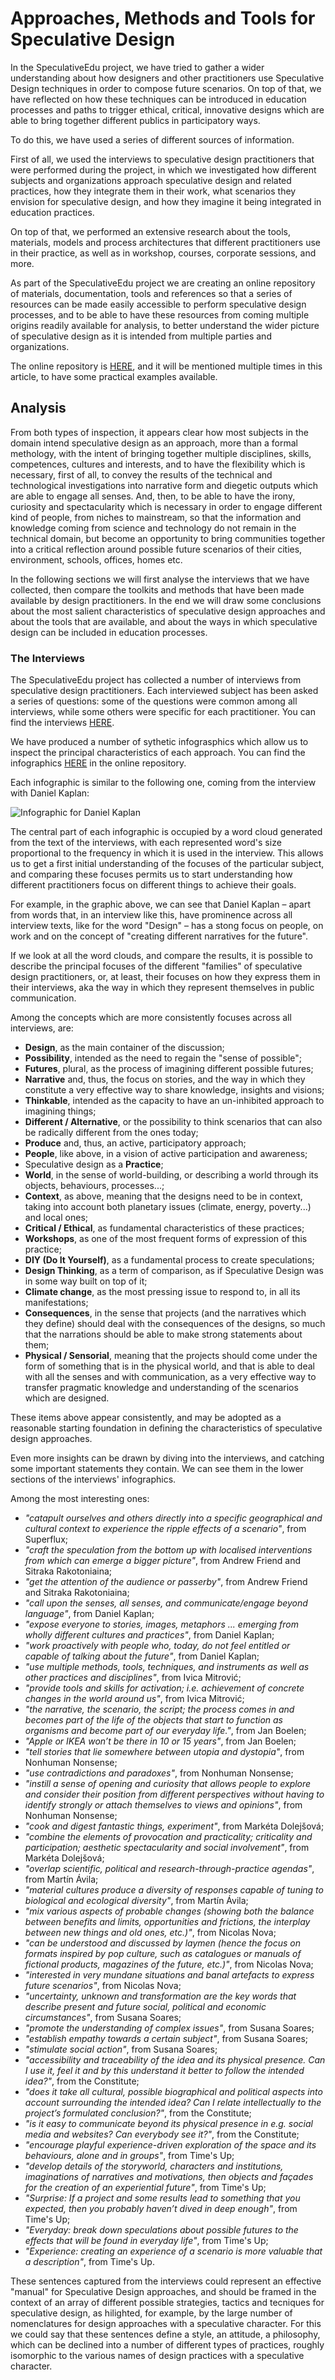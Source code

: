 # Approaches, Methods and Tools for Speculative Design

In the SpeculativeEdu project, we have tried to gather a wider understanding about how designers and other practitioners use Speculative Design techniques in order to compose future scenarios. On top of that, we have reflected on how these techniques can be introduced in education processes and paths to trigger ethical, critical, innovative designs which are able to bring together different publics in participatory ways.

To do this, we have used a series of different sources of information.

First of all, we used the interviews to speculative design practitioners that were performed during the project, in which we investigated how different subjects and organizations approach speculative design and related practices, how they integrate them in their work, what scenarios they envision for speculative design, and how they imagine it being integrated in education practices.

On top of that, we performed an extensive research about the tools, materials, models and process architectures that different practitioners use in their practice, as well as in workshop, courses, corporate sessions, and more.

As part of the SpeculativeEdu project we are creating an online repository of materials, documentation, tools and references so that a series of resources can be made easily accessible to perform speculative design processes, and to be able to have these resources from coming multiple origins readily available for analysis, to better understand the wider picture of speculative design as it is intended from multiple parties and organizations.

The online repository is [HERE](https://github.com/speculativeedu/The-SpeculativeEdu-Online-Repository), and it will be mentioned multiple times in this article, to have some practical examples available.

## Analysis

From both types of inspection, it appears clear how most subjects in the domain intend speculative design as an approach, more than a formal methology, with the intent of bringing together multiple disciplines, skills, competences, cultures and interests, and to have the flexibility which is necessary, first of all, to convey the results of the technical and technological investigations into narrative form and diegetic outputs which are able to engage all senses. And, then, to be able to have the irony, curiosity and spectacularity which is necessary in order to engage different kind of people, from niches to mainstream, so that the information and knowledge coming from science and technology do not remain in the technical domain, but become an opportunity to bring communities together into a critical reflection around possible future scenarios of their cities, environment, schools, offices, homes etc.

In the following sections we will first analyse the interviews that we have collected, then compare the toolkits and methods that have been made available by design practitioners. In the end we will draw some conclusions about the most salient characteristics of speculative design approaches and about the tools that are available, and about the ways in which speculative design can be included in education processes.

### The Interviews

The SpeculativeEdu project has collected a number of interviews from speculative design practitioners. Each interviewed subject has been asked a series of questions: some of the questions were common among all interviews, while some others were specific for each practitioner.
You can find the interviews [HERE](http://speculativeedu.eu/category/interviews/).

We have produced a number of sythetic infograsphics which allow us to inspect the principal characteristics of each approach. You can find the infographics [HERE](https://github.com/speculativeedu/The-SpeculativeEdu-Online-Repository/tree/master/Methods_and_tools/Approaches) in the online repository.

Each infographic is similar to the following one, coming from the interview with Daniel Kaplan:

![Infographic for Daniel Kaplan](https://raw.githubusercontent.com/speculativeedu/The-SpeculativeEdu-Online-Repository/master/Methods_and_tools/Approaches/DanielKaplan.png)

The central part of each infographic is occupied by a word cloud generated from the text of the interviews, with each represented word's size proportional to the frequency in which it is used in the interview. This allows us to get a first initial understanding of the focuses of the particular subject, and comparing these focuses permits us to start understanding how different practitioners focus on different things to achieve their goals.

For example, in the graphic above, we can see that Daniel Kaplan – apart from words that, in an interview like this, have prominence across all interview texts, like for the word "Design" – has a stong focus on people, on work and on the concept of "creating different narratives for the future".

If we look at all the word clouds, and compare the results, it is possible to describe the principal focuses of the different "families" of speculative design practitioners, or, at least, their focuses on how they express them in their interviews, aka the way in which they represent themselves in public communication.

Among the concepts which are more consistently focuses across all interviews, are:

* __Design__, as the main container of the discussion;
* __Possibility__, intended as the need to regain the "sense of possible";
* __Futures__, plural, as the process of imagining different possible futures;
* __Narrative__ and, thus, the focus on stories, and the way in which they constitute a very effective way to share knowledge, insights and visions;
* __Thinkable__, intended as the capacity to have an un-inhibited approach to imagining things;
* __Different / Alternative__, or the possibility to think scenarios that can also be radically different from the ones today;
* __Produce__ and, thus, an active, participatory approach;
* __People__, like above, in a vision of active participation and awareness;
* Speculative design as a __Practice__;
* __World__, in the sense of world-building, or describing a world through its objects, behaviours, processes...;
* __Context__, as above, meaning that the designs need to be in context, taking into account both planetary issues (climate, energy, poverty...) and local ones;
* __Critical / Ethical__, as fundamental characteristics of these practices;
* __Workshops__, as one of the most frequent forms of expression of this practice;
* __DIY (Do It Yourself)__, as a fundamental process to create speculations;
* __Design Thinking__, as a term of comparison, as if Speculative Design was in some way built on top of it;
* __Climate change__, as the most pressing issue to respond to, in all its manifestations;
* __Consequences__, in the sense that projects (and the narratives which they define) should deal with the consequences of the designs, so much that the narrations should be able to make strong statements about them;
* __Physical / Sensorial__, meaning that the projects should come under the form of something that is in the physical world, and that is able to deal with all the senses and with communication, as a very effective way to transfer pragmatic knowledge and understanding of the scenarios which are designed.

These items above appear consistently, and may be adopted as a reasonable starting foundation in defining the characteristics of speculative design approaches.

Even more insights can be drawn by diving into the interviews, and catching some important statements they contain. We can see them in the lower sections of the interviews' infographics.

Among the most interesting ones:

* *"catapult ourselves and others directly into a specific geographical and cultural context to experience the ripple effects of a scenario"*, from Superflux;
* *"craft the speculation from the bottom up with localised interventions from which can emerge a bigger picture"*, from Andrew Friend and Sitraka Rakotoniaina;
* *"get the attention of the audience or passerby"*, from Andrew Friend and Sitraka Rakotoniaina;
* *"call upon the senses, all senses, and communicate/engage beyond language"*, from Daniel Kaplan;
* *"expose everyone to stories, images, metaphors ... emerging from wholly different cultures and practices"*, from Daniel Kaplan;
* *"work proactively with people who, today, do not feel entitled or capable of talking about the future"*, from Daniel Kaplan;
* *"use multiple methods, tools, techniques, and instruments as well as other practices and disciplines"*, from Ivica Mitrović;
* *"provide tools and skills for activation; i.e. achievement of concrete changes in the world around us"*, from Ivica Mitrović;
* *"the narrative, the scenario, the script; the process comes in and becomes part of the life of the objects that start to function as organisms and become part of our everyday life."*, from Jan Boelen;
* *"Apple or IKEA won’t be there in 10 or 15 years"*, from Jan Boelen;
* *"tell stories that lie somewhere between utopia and dystopia"*, from Nonhuman Nonsense;
* *"use contradictions and paradoxes"*, from Nonhuman Nonsense;
* *"instill a sense of opening and curiosity that allows people to explore and consider their position from different perspectives without having to identify strongly or attach themselves to views and opinions"*, from Nonhuman Nonsense;
* *"cook and digest fantastic things, experiment"*, from Markéta Dolejšová;
* *"combine the elements of provocation and practicality; criticality and participation; aesthetic spectacularity and social involvement"*, from Markéta Dolejšová;
* *"overlap scientific, political and research-through-practice agendas"*, from Martín Ávila;
* *"material cultures produce a diversity of responses capable of tuning to biological and ecological diversity"*, from Martín Ávila;
* *"mix various aspects of probable changes (showing both the balance between benefits and limits, opportunities and frictions, the interplay between new things and old ones, etc.)"*, from Nicolas Nova;
* *"can be understood and discussed by laymen (hence the focus on formats inspired by pop culture, such as catalogues or manuals of fictional products, magazines of the future, etc.)"*, from Nicolas Nova;
* *"interested in very mundane situations and banal artefacts to express future scenarios"*, from Nicolas Nova;
* *"uncertainty, unknown and transformation are the key words that describe present and future social, political and economic circumstances"*, from Susana Soares;
* *"promote the understanding of complex issues"*, from Susana Soares;
* *"establish empathy towards a certain subject"*, from Susana Soares;
* *"stimulate social action"*, from Susana Soares;
* *"accessibility and traceability of the idea and its physical presence. Can I use it, feel it and by this understand it better to follow the intended idea?"*, from the Constitute;
* *"does it take all cultural, possible biographical and political aspects into account surrounding the intended idea? Can I relate intellectually to the project’s formulated conclusion?"*, from the Constitute;
* *"is it easy to communicate beyond its physical presence in e.g. social media and websites? Can everybody see it?"*, from the Constitute;
* *"encourage playful experience-driven exploration of the space and its behaviours, alone and in groups"*, from Time's Up;
* *"develop details of the storyworld, characters and institutions, imaginations of narratives and motivations, then objects and façades for the creation of an experiential future"*, from Time's Up;
* *"Surprise: If a project and some results lead to something that you expected, then you probably haven’t dived in deep enough"*, from Time's Up;
* *"Everyday: break down speculations about possible futures to the effects that will be found in everyday life"*, from Time's Up;
* *"Experience: creating an experience of a scenario is more valuable that a description"*, from Time's Up.

These sentences captured from the interviews could represent an effective "manual" for Speculative Design approaches, and should be framed in the context of an array of different possible strategies, tactics and tecniques for speculative design, as hilighted, for example, by the large number of nomenclatures for design approaches with a speculative character. For this we could say that these sentences define a style, an attitude, a philosophy, which can be declined into a number of different types of practices, roughly isomorphic to the various names of design practices with a speculative character. 
